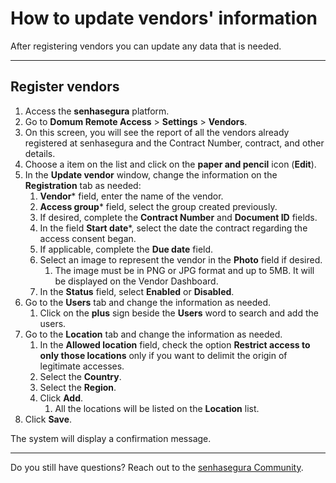 # How to update vendors' information

After registering vendors you can update any data that is needed.

---

## Register vendors

1. Access the **senhasegura** platform.
2. Go to **Domum Remote Access** > **Settings** > **Vendors**.
3. On this screen, you will see the report of all the vendors already registered at senhasegura and the Contract Number, contract, and other details. 
4. Choose a item on the list and click on the **paper and pencil** icon (**Edit**).
5. In the **Update vendor** window, change the information on the **Registration** tab as needed:
    1. **Vendor*** field, enter the name of the vendor.
    2. **Access group*** field, select the group created previously.
    3. If desired, complete the **Contract Number** and **Document ID** fields.
    4. In the field **Start date***, select the date the contract regarding the access consent began.
    5. If applicable, complete the **Due date** field.
    6. Select an image to represent the vendor in the **Photo** field if desired.
        1. The image must be in PNG or JPG format and up to 5MB. It will be displayed on the Vendor Dashboard.
    7. In the **Status** field, select **Enabled** or **Disabled**.
6. Go to the **Users** tab and change the information as needed.
    1. Click on the **plus** sign beside the **Users** word to search and add the users.
7. Go to the **Location** tab and change the information as needed.
    1. In the **Allowed location** field, check the option **Restrict access to only those locations** only if you want to delimit the origin of legitimate accesses.
    2. Select the **Country**.
    3. Select the **Region**.
    4. Click **Add**.
        1. All the locations will be listed on the **Location** list.
8. Click **Save**.

The system will display a confirmation message.

---

Do you still have questions? Reach out to the [senhasegura Community](https://community.senhasegura.io/).
